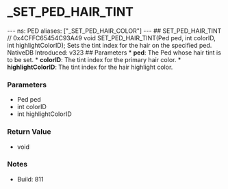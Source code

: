 # _SET_PED_HAIR_TINT

--- ns: PED aliases: ["_SET_PED_HAIR_COLOR"] --- ## SET_PED_HAIR_TINT  // 0x4CFFC65454C93A49 void SET_PED_HAIR_TINT(Ped ped, int colorID, int highlightColorID);  Sets the tint index for the hair on the specified ped.  NativeDB Introduced: v323  ## Parameters * **ped**: The Ped whose hair tint is to be set. * **colorID**: The tint index for the primary hair color. * **highlightColorID**: The tint index for the hair highlight color.

### Parameters
* Ped ped
* int colorID
* int highlightColorID

### Return Value
* void

### Notes
* Build: 811

